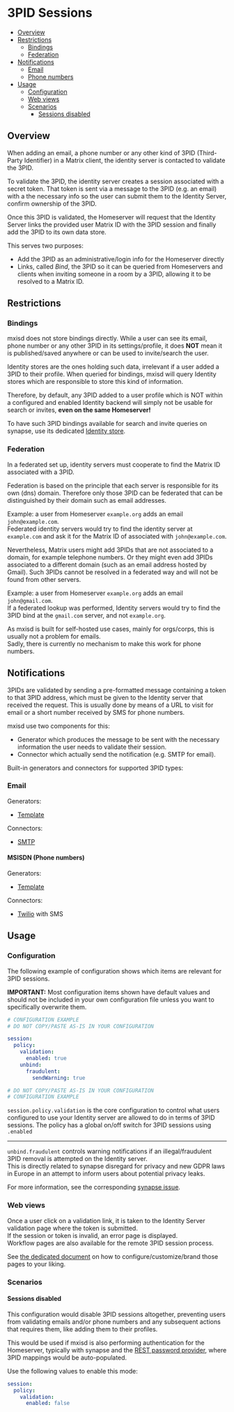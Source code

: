 # 3PID Sessions
- [Overview](#overview)
- [Restrictions](#restrictions)
  - [Bindings](#bindings)
  - [Federation](#federation)
- [Notifications](#notifications)
  - [Email](#email)
  - [Phone numbers](#msisdn-(phone-numbers))
- [Usage](#usage)
  - [Configuration](#configuration)
  - [Web views](#web-views)
  - [Scenarios](#scenarios)
    - [Sessions disabled](#sessions-disabled)

## Overview
When adding an email, a phone number or any other kind of 3PID (Third-Party Identifier) in a Matrix client,
the identity server is contacted to validate the 3PID.

To validate the 3PID, the identity server creates a session associated with a secret token. That token is sent via a message
to the 3PID (e.g. an email) with a the necessary info so the user can submit them to the Identity Server, confirm ownership
of the 3PID.

Once this 3PID is validated, the Homeserver will request that the Identity Server links the provided user Matrix ID with
the 3PID session and finally add the 3PID to its own data store.

This serves two purposes:
- Add the 3PID as an administrative/login info for the Homeserver directly
- Links, called *Bind*, the 3PID so it can be queried from Homeservers and clients when inviting someone in a room
by a 3PID, allowing it to be resolved to a Matrix ID.

## Restrictions
### Bindings
mxisd does not store bindings directly. While a user can see its email, phone number or any other 3PID in its
settings/profile, it does **NOT** mean it is published/saved anywhere or can be used to invite/search the user.

Identity stores are the ones holding such data, irrelevant if a user added a 3PID to their profile. When queried for
bindings, mxisd will query Identity stores which are responsible to store this kind of information.

Therefore, by default, any 3PID added to a user profile which is NOT within a configured and enabled Identity backend
will simply not be usable for search or invites, **even on the same Homeserver!**  

To have such 3PID bindings available for search and invite queries on synapse, use its dedicated
[Identity store](../../stores/synapse.md).

### Federation
In a federated set up, identity servers must cooperate to find the Matrix ID associated with a 3PID.

Federation is based on the principle that each server is responsible for its own (dns) domain.
Therefore only those 3PID can be federated that can be distinguished by their
domain such as email addresses.

Example: a user from Homeserver `example.org` adds an email `john@example.com`.  
Federated identity servers would try to find the identity server at `example.com` and ask it for the Matrix ID of associated with `john@example.com`.

Nevertheless, Matrix users might add 3PIDs that are not associated to a domain, for example telephone numbers.
Or they might even add 3PIDs associated to a different domain (such as an email address hosted by Gmail).
Such 3PIDs cannot be resolved in a federated way and will not be found from other servers.

Example: a user from Homeserver `example.org` adds an email `john@gmail.com`.  
If a federated lookup was performed, Identity servers would try to find the 3PID bind at the `gmail.com` server, and
not `example.org`.

As mxisd is built for self-hosted use cases, mainly for orgs/corps, this is usually not a problem for emails.  
Sadly, there is currently no mechanism to make this work for phone numbers. 

## Notifications
3PIDs are validated by sending a pre-formatted message containing a token to that 3PID address, which must be given to the
Identity server that received the request. This is usually done by means of a URL to visit for email or a short number
received by SMS for phone numbers.

mxisd use two components for this:
- Generator which produces the message to be sent with the necessary information the user needs to validate their session.
- Connector which actually send the notification (e.g. SMTP for email).

Built-in generators and connectors for supported 3PID types:

### Email
Generators:
- [Template](../notification/template-generator.md)

Connectors:
- [SMTP](../medium/email/smtp-connector.md)

#### MSISDN (Phone numbers)
Generators:
- [Template](../notification/template-generator.md)

Connectors:
 - [Twilio](../medium/msisdn/twilio-connector.md) with SMS

## Usage
### Configuration
The following example of configuration shows which items are relevant for 3PID sessions.

**IMPORTANT:** Most configuration items shown have default values and should not be included in your own configuration
file unless you want to specifically overwrite them.
```yaml
# CONFIGURATION EXAMPLE
# DO NOT COPY/PASTE AS-IS IN YOUR CONFIGURATION

session:
  policy:
    validation:
      enabled: true
    unbind:
      fraudulent:
        sendWarning: true

# DO NOT COPY/PASTE AS-IS IN YOUR CONFIGURATION
# CONFIGURATION EXAMPLE
```

`session.policy.validation` is the core configuration to control what users configured to use your Identity server
are allowed to do in terms of 3PID sessions. The policy has a global on/off switch for 3PID sessions using `.enabled`  

---

`unbind.fraudulent` controls warning notifications if an illegal/fraudulent 3PID removal is attempted on the Identity server.  
This is directly related to synapse disregard for privacy and new GDPR laws in Europe in an attempt to inform users about
potential privacy leaks.

For more information, see the corresponding [synapse issue](https://github.com/matrix-org/synapse/issues/4540).

### Web views
Once a user click on a validation link, it is taken to the Identity Server validation page where the token is submitted.  
If the session or token is invalid, an error page is displayed.  
Workflow pages are also available for the remote 3PID session process.

See [the dedicated document](session-views.md)
on how to configure/customize/brand those pages to your liking.

### Scenarios
#### Sessions disabled
This configuration would disable 3PID sessions altogether, preventing users from validating emails and/or phone numbers
and any subsequent actions that requires them, like adding them to their profiles.
  
This would be used if mxisd is also performing authentication for the Homeserver, typically with synapse and the
[REST password provider](https://github.com/kamax-matrix/matrix-synapse-rest-auth), where 3PID mappings would be
auto-populated.

Use the following values to enable this mode:
```yaml
session:
  policy:
    validation:
      enabled: false
```
